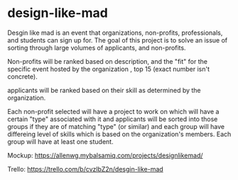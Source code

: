 # design-like-mad

Desgin like mad is an event that organizations, non-profits, professionals, 
and students can sign up for. The goal of this project is to solve an issue of sorting through large volumes 
of applicants, and non-profits. 

Non-profits will be ranked based on description, and the "fit" for the specific event hosted by the organization
, top 15 (exact number isn't concrete).

applicants will be ranked based on their skill as determined by the organization. 

Each non-profit selected will have a project to work on which will have a certain "type" associated with it
and applicants will be sorted into those groups if they are of matching "type" (or similar) and each group will have differeing level of skills which is based on the organization's members. Each group will have at least one student.


Mockup: https://allenwg.mybalsamiq.com/projects/designlikemad/

Trello: https://trello.com/b/cvzlbZ2n/desgin-like-mad